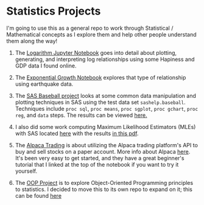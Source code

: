 # Statistics Projects 

I'm going to use this as a general repo to work through Statistical / Mathematical concepts as I explore them and help other people understand them along the way!

1. The [Logarithm Jupyter Notebook](https://github.com/WillTirone/Stats_Projects/blob/master/Log_Relationships/Logarithmic%20relationships.ipynb) goes into detail about plotting, generating, and interpreting log relationships using some Hapiness and GDP data I found online. 

2. The [Exponential Growth Notebook](https://github.com/WillTirone/Stats_Projects/blob/master/Exponential_Growth/Exponential%20Growth.ipynb) explores that type of relationship using earthquake data. 

3. The [SAS Baseball project](https://github.com/WillTirone/Stats_Projects/blob/master/SAS_Stats_Projects/Baseball.sas) looks at some common data manipulation and plotting techniques in SAS using the test data set ```sashelp.baseball```. Techniques include ```proc sql```, ```proc means```, ```proc sgplot```, ```proc gchart```, ```proc reg```, and ```data``` steps. The results can be viewed [here.](https://github.com/WillTirone/analysis_projects/blob/master/SAS_Stats_Projects/Baseball%20Results.pdf)

4. I also did some work computing Maximum Likelihood Estimators (MLEs) with SAS located [here](https://github.com/WillTirone/analysis_projects/blob/master/SAS_Stats_Projects/Maximum_likelihood_estimation.sas) with the results [in this pdf](https://github.com/WillTirone/analysis_projects/blob/master/SAS_Stats_Projects/MLE%20Results.pdf).

5. The [Alpaca Trading](https://github.com/WillTirone/Stats_Projects/blob/master/Alpaca_Trading/Alpaca_Trading.ipynb) is about utilizing the Alpaca trading platform's API to buy and sell stocks on a paper account. More info about Alpaca [here](https://alpaca.markets/algotrading). It's been very easy to get started, and they have a great beginner's tutorial that I linked at the top of the notebook if you want to try it yourself. 

6. The [OOP Project](https://github.com/WillTirone/Stats_Projects/blob/master/OOP_Principles/Statistics_OOP.ipynb) is to explore Object-Oriented Programming principles to statistics. I decided to move this to its own repo to expand on it; this can be found [here](https://github.com/WillTirone/Statistics_Module)
